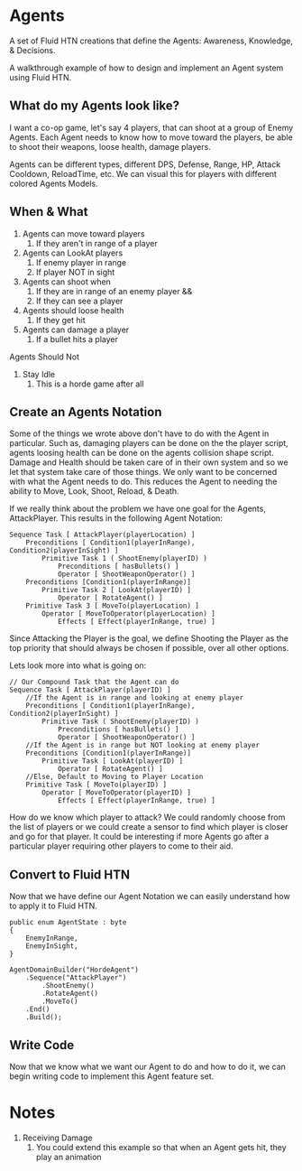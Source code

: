 # Agents

A set of Fluid HTN creations that define the Agents: Awareness, Knowledge, & Decisions.

A walkthrough example of how to design and implement an Agent system using Fluid HTN.

## What do my Agents look like?

I want a co-op game, let's say 4 players, that can shoot at a group of Enemy Agents. Each Agent needs to know how to move toward the players, be able to shoot their weapons, loose health, damage players.

Agents can be different types, different DPS, Defense, Range, HP, Attack Cooldown, ReloadTime, etc. We can visual this for players with different colored Agents Models.

## When & What

1. Agents can move toward players
   1. If they aren't in range of a player
1. Agents can LookAt players
   1. If enemy player in range
   1. If player NOT in sight
1. Agents can shoot when
   1. If they are in range of an enemy player &&
   1. If they can see a player
1. Agents should loose health
   1. If they get hit
1. Agents can damage a player
   1. If a bullet hits a player

Agents Should Not

1. Stay Idle
   1. This is a horde game after all

## Create an Agents Notation

Some of the things we wrote above don't have to do with the Agent in particular. Such as, damaging players can be done on the the player script, agents loosing health can be done on the agents collision shape script. Damage and Health should be taken care of in their own system and so we let that system take care of those things. We only want to be concerned with what the Agent needs to do. This reduces the Agent to needing the ability to Move, Look, Shoot, Reload, & Death.

If we really think about the problem we have one goal for the Agents, AttackPlayer. This results in the following Agent Notation:

```
Sequence Task [ AttackPlayer(playerLocation) ]
    Preconditions [ Condition1(playerInRange), Condition2(playerInSight) ]
        Primitive Task 1 ( ShootEnemy(playerID) )
            Preconditions [ hasBullets() ]
            Operator [ ShootWeaponOperator() ]
    Preconditions [Condition1(playerInRange)]
        Primitive Task 2 [ LookAt(playerID) ]
            Operator [ RotateAgent() ]
    Primitive Task 3 [ MoveTo(playerLocation) ]
        Operator [ MoveToOperator(playerLocation) ]
            Effects [ Effect(playerInRange, true) ]
```

Since Attacking the Player is the goal, we define Shooting the Player as the top priority that should always be chosen if possible, over all other options.

Lets look more into what is going on:

```
// Our Compound Task that the Agent can do
Sequence Task [ AttackPlayer(playerID) ]
    //If the Agent is in range and looking at enemy player
    Preconditions [ Condition1(playerInRange), Condition2(playerInSight) ]
        Primitive Task ( ShootEnemy(playerID) )
            Preconditions [ hasBullets() ]
            Operator [ ShootWeaponOperator() ]
    //If the Agent is in range but NOT looking at enemy player
    Preconditions [Condition1(playerInRange)]
        Primitive Task [ LookAt(playerID) ]
            Operator [ RotateAgent() ]
    //Else, Default to Moving to Player Location
    Primitive Task [ MoveTo(playerID) ]
        Operator [ MoveToOperator(playerID) ]
            Effects [ Effect(playerInRange, true) ]
```

How do we know which player to attack? We could randomly choose from the list of players or we could create a sensor to find which player is closer and go for that player. It could be interesting if more Agents go after a particular player requiring other players to come to their aid.

## Convert to Fluid HTN

Now that we have define our Agent Notation we can easily understand how to apply it to Fluid HTN.

```
public enum AgentState : byte
{
    EnemyInRange,
    EnemyInSight,
}

AgentDomainBuilder("HordeAgent")
    .Sequence("AttackPlayer")
        .ShootEnemy()
        .RotateAgent()
        .MoveTo()
    .End()
    .Build();
```

## Write Code

Now that we know what we want our Agent to do and how to do it, we can begin writing code to implement this Agent feature set.

# Notes

1. Receiving Damage
   1. You could extend this example so that when an Agent gets hit, they play an animation
